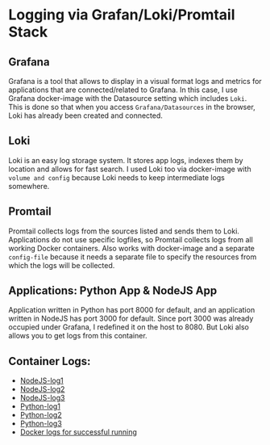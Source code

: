 # Logging via Grafan/Loki/Promtail Stack

## Grafana
Grafana is a tool that allows to display in a visual format logs and metrics for applications that are connected/related to Grafana.
In this case, I use Grafana docker-image with the Datasource setting which includes `Loki`.
This is done so that when you access `Grafana/Datasources` in the browser, Loki has already been created and connected.

## Loki
Loki is an easy log storage system. It stores app logs, indexes them by location and allows for fast search.
I used Loki too via docker-image with `volume and config` because Loki needs to keep intermediate logs somewhere.

## Promtail
Promtail collects logs from the sources listed and sends them to Loki. Applications do not use specific logfiles, so Promtail collects logs from all working Docker containers.
Also works with docker-image and a separate `config-file` because it needs a separate file to specify the resources from which the logs will be collected.

## Applications: Python App & NodeJS App
Application written in Python has port 8000 for default, and an application written in NodeJS has port 3000 for default.
Since port 3000 was already occupied under Grafana, I redefined it on the host to 8080. But Loki also allows you to get logs from this container.

## Container Logs:
* [NodeJS-log1](app-logs/nodejs-app-log1.png)
* [NodeJS-log2](app-logs/nodejs-app-log2.png)
* [NodeJS-log3](app-logs/nodejs-app-log3.png)
* [Python-log1](app-logs/python-app-log1.png)
* [Python-log2](app-logs/python-app-log2.png)
* [Python-log3](app-logs/python-app-log3.png)
* [Docker logs for successful running](app-logs/total-log.png)
